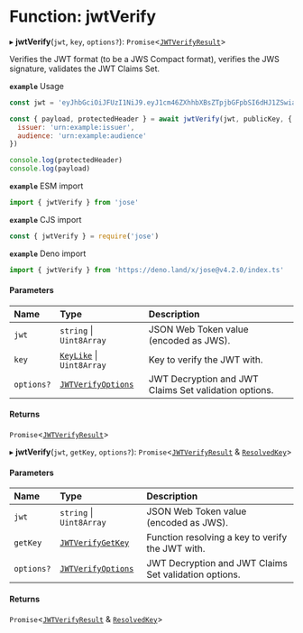 # Function: jwtVerify

▸ **jwtVerify**(`jwt`, `key`, `options?`): `Promise`<[`JWTVerifyResult`](../interfaces/types.JWTVerifyResult.md)\>

Verifies the JWT format (to be a JWS Compact format), verifies the JWS signature, validates the JWT Claims Set.

**`example`** Usage
```js
const jwt = 'eyJhbGciOiJFUzI1NiJ9.eyJ1cm46ZXhhbXBsZTpjbGFpbSI6dHJ1ZSwiaWF0IjoxNjA0MzE1MDc0LCJpc3MiOiJ1cm46ZXhhbXBsZTppc3N1ZXIiLCJhdWQiOiJ1cm46ZXhhbXBsZTphdWRpZW5jZSJ9.hx1nOfAT5LlXuzu8O-bhjXBGpklWDt2EsHw7-MDn49NrnwvVsstNhEnkW2ddauB7eSikFtUNeumLpFI9CWDBsg'

const { payload, protectedHeader } = await jwtVerify(jwt, publicKey, {
  issuer: 'urn:example:issuer',
  audience: 'urn:example:audience'
})

console.log(protectedHeader)
console.log(payload)
```

**`example`** ESM import
```js
import { jwtVerify } from 'jose'
```

**`example`** CJS import
```js
const { jwtVerify } = require('jose')
```

**`example`** Deno import
```js
import { jwtVerify } from 'https://deno.land/x/jose@v4.2.0/index.ts'
```

#### Parameters

| Name | Type | Description |
| :------ | :------ | :------ |
| `jwt` | `string` \| `Uint8Array` | JSON Web Token value (encoded as JWS). |
| `key` | [`KeyLike`](../types/types.KeyLike.md) \| `Uint8Array` | Key to verify the JWT with. |
| `options?` | [`JWTVerifyOptions`](../interfaces/jwt_verify.JWTVerifyOptions.md) | JWT Decryption and JWT Claims Set validation options. |

#### Returns

`Promise`<[`JWTVerifyResult`](../interfaces/types.JWTVerifyResult.md)\>

▸ **jwtVerify**(`jwt`, `getKey`, `options?`): `Promise`<[`JWTVerifyResult`](../interfaces/types.JWTVerifyResult.md) & [`ResolvedKey`](../interfaces/types.ResolvedKey.md)\>

#### Parameters

| Name | Type | Description |
| :------ | :------ | :------ |
| `jwt` | `string` \| `Uint8Array` | JSON Web Token value (encoded as JWS). |
| `getKey` | [`JWTVerifyGetKey`](../interfaces/jwt_verify.JWTVerifyGetKey.md) | Function resolving a key to verify the JWT with. |
| `options?` | [`JWTVerifyOptions`](../interfaces/jwt_verify.JWTVerifyOptions.md) | JWT Decryption and JWT Claims Set validation options. |

#### Returns

`Promise`<[`JWTVerifyResult`](../interfaces/types.JWTVerifyResult.md) & [`ResolvedKey`](../interfaces/types.ResolvedKey.md)\>
